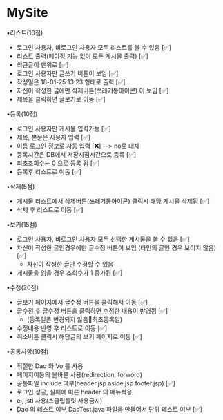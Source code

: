 # MySite
•리스트(10점)
- 로그인 사용자, 비로그인 사용자 모두 리스트를 볼 수 있음 [✅]
- 리스트 출력(페이징 기능 없이 모든 게시물 출력) [✅]
- 최근글이 맨위로 [✅]
- 로그인 사용자만 글쓰기 버튼이 보임 [✅]
- 작성일은 18-01-25 13:23 형태로 출력 [✅]
- 자신이 작성한 글에만 삭제버튼(쓰레기통아이콘) 이 보임 [✅]
- 제목을 클릭하면 글보기로 이동 [✅]

•등록(10점)
- 로그인 사용자만 게시물 입력가능 [✅]
- 제목, 본문은 사용자 입력 [✅]
- 이름 로그인 정보로 자동 입력 [❌] --> no로 대체
- 등록시간은 DB에서 저장시점시간으로 등록 [✅]
- 최초조회수는 0 으로 등록 됨 [✅]
- 등록후 리스트로 이동 [✅]

•삭제(5점)
- 게시물 리스트에서 삭제버튼(쓰레기통아이콘) 클릭시 해당 게시물 삭제됨 [✅]
- 삭제 후 리스트로 이동 [✅]

•보기(15점)
- 로그인 사용자, 비로그인 사용자 모두 선택한 게시물을 볼 수 있음 [✅]
- 자신이 작성한 글인경우에만 글수정 버튼이 보임 (타인의 글인 경우 보이지 않음) [✅]
  - 자신이 작성한 글만 수정할 수 있음
- 게시물을 읽을 경우 조회수가 1 증가됨 [✅]

•수정(20점)
- 글보기 페이지에서 글수정 버튼을 클릭해서 이동 [✅]
- 글수정 후 글수정 버튼을 클릭하면 수정한 내용이 반영됨 [✅]
  - (등록일은 변경되지 않음최초등록일)
- 수정내용 반영 후 리스트로 이동 [✅]
- 취소버튼 클릭시 해당글의 보기 페이지로 이동 [✅]

•공통사항(10점)
- 적절한 Dao 와 Vo 를 사용
- 페이지이동의 올바른 사용(redirection, forword)
- 공통파일 include 여부(header.jsp aside.jsp footer.jsp) [✅]
- 로그인 성공, 실패에 따른 header 의 메뉴적용
- el, jstl 사용(스클립틀릿 사용금지)
- Dao 의 테스트 여부 DaoTest.java 파일을 만들어서 단위 테스트 여부 [✅]
